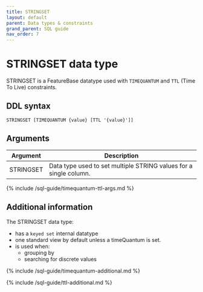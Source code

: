 ```yaml
---
title: STRINGSET
layout: default
parent: Data types & constraints
grand_parent: SQL guide
nav_order: 7
---
```


# STRINGSET data type

STRINGSET is a FeatureBase datatype used with `TIMEQUANTUM` and `TTL` (Time To Live) constraints.

## DDL syntax

```
STRINGSET [TIMEQUANTUM {value} [TTL '{value}']]
```

## Arguments

| Argument | Description |
|---|---|
| STRINGSET | Data type used to set multiple STRING values for a single column. |
{% include /sql-guide/timequantum-ttl-args.md %}

## Additional information

The STRINGSET data type:
* has a `keyed set` internal datatype
* one standard view by default unless a timeQuantum is set.
* is used when:
  * grouping by
  * searching for discrete values

{% include /sql-guide/timequantum-additional.md %}

{% include /sql-guide/ttl-additional.md %}
